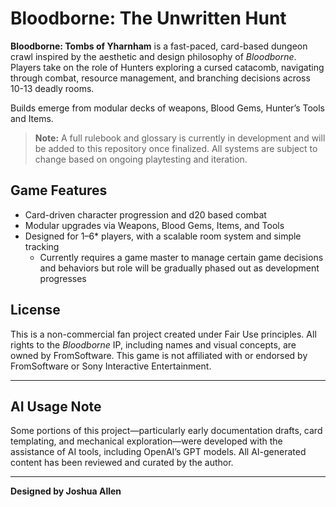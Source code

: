 # Bloodborne: The Unwritten Hunt

**Bloodborne: Tombs of Yharnham** is a fast-paced, card-based dungeon crawl inspired by the aesthetic and design philosophy of *Bloodborne*. Players take on the role of Hunters exploring a cursed catacomb, navigating through combat, resource management, and branching decisions across 10-13 deadly rooms.

Builds emerge from modular decks of weapons, Blood Gems, Hunter’s Tools and Items.

> **Note:** A full rulebook and glossary is currently in development and will be added to this repository once finalized. All systems are subject to change based on ongoing playtesting and iteration.

## Game Features

- Card-driven character progression and d20 based combat
- Modular upgrades via Weapons, Blood Gems, Items, and Tools
- Designed for 1–6* players, with a scalable room system and simple tracking
  * Currently requires a game master to manage certain game decisions and behaviors but role will be gradually phased out as development progresses


## License

This is a non-commercial fan project created under Fair Use principles. All rights to the *Bloodborne* IP, including names and visual concepts, are owned by FromSoftware. This game is not affiliated with or endorsed by FromSoftware or Sony Interactive Entertainment.

---

## AI Usage Note

Some portions of this project—particularly early documentation drafts, card templating, and mechanical exploration—were developed with the assistance of AI tools, including OpenAI’s GPT models. All AI-generated content has been reviewed and curated by the author.

---

**Designed by Joshua Allen**
